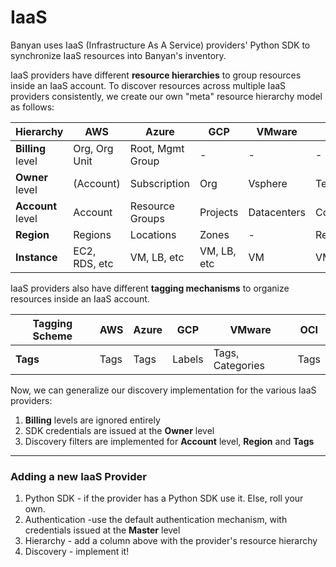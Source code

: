 # IaaS

Banyan uses IaaS (Infrastructure As A Service) providers' Python SDK to synchronize IaaS resources into Banyan's inventory. 

IaaS providers have different **resource hierarchies** to group resources inside an IaaS account. To discover resources across multiple IaaS providers consistently, we create our own "meta" resource hierarchy model as follows:

| Hierarchy              | AWS                | Azure               | GCP           | VMware            | OCI           |
| --------      		 | --- 		 	      | -----				| ---			| ------		    | ---			|
| **Billing** level      | Org, Org Unit      | Root, Mgmt Group    | -             | -		            | -		        |
| **Owner** level        | (Account)          | Subscription        | Org           | Vsphere   	    | Tenant        | 
| **Account** level      | Account            | Resource Groups     | Projects      | Datacenters       | Compartments  |
| **Region**			 | Regions		      | Locations			| Zones			| -				    | Regions		|
| **Instance**           | EC2, RDS, etc      | VM, LB, etc         | VM, LB, etc   | VM                | VM, DB, etc   |


IaaS providers also have different **tagging mechanisms** to organize resources inside an IaaS account. 

| Tagging Scheme         | AWS            | Azure               | GCP           | VMware            | OCI           |
| --------------         | --- 		 	  | -----				| ---			| ------		    | ---			|
| **Tags**               | Tags           | Tags                | Labels        | Tags, Categories  | Tags          |


Now, we can generalize our discovery implementation for the various IaaS providers:

1. **Billing** levels are ignored entirely
2. SDK credentials are issued at the **Owner** level
3. Discovery filters are implemented for **Account** level, **Region** and **Tags**

---

### Adding a new IaaS Provider

1. Python SDK - if the provider has a Python SDK use it. Else, roll your own.
2. Authentication -use the default authentication mechanism, with credentials issued at the **Master** level
3. Hierarchy - add a column above with the provider's resource hierarchy
4. Discovery - implement it!